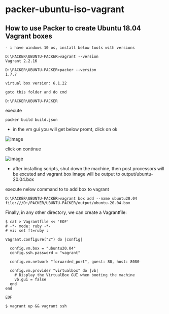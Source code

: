 # packer-ubuntu-iso-vagrant

## How to use Packer to create Ubuntu 18.04 Vagrant boxes

```
- i have windows 10 os, install below tools with versions

D:\PACKER\UBUNTU-PACKER>vagrant --version
Vagrant 2.2.16

D:\PACKER\UBUNTU-PACKER>packer --version
1.7.7

virtual box version: 6.1.22
```

```
goto this folder and do cmd

D:\PACKER\UBUNTU-PACKER

```

execute
```
packer build build.json
```

- in the vm gui you will get below promt, click on ok

![image](https://github.com/vijay2181/packer-ubuntu-iso-vagrant/assets/66196388/85e2a5f1-a9e0-4823-b9ba-59544f41cb0f)

click on continue

![image](https://github.com/vijay2181/packer-ubuntu-iso-vagrant/assets/66196388/60bc3de2-79c4-4b85-a004-48dc45b790c7)


- after installing scripts, shut down the machine, then post processors will be excuted and vagrant box image will be output to output/ubuntu-20.04.box

execute nelow command to to add box to vagrant 

```
D:\PACKER\UBUNTU-PACKER>vagrant box add --name ubuntu20.04 file:///D:/PACKER/UBUNTU-PACKER/output/ubuntu-20.04.box
```

Finally, in any other directory, we can create a Vagrantfile:

```
$ cat > Vagrantfile << 'EOF'
# -*- mode: ruby -*-
# vi: set ft=ruby :

Vagrant.configure("2") do |config|

  config.vm.box = "ubuntu20.04"
  config.ssh.password = "vagrant"

  config.vm.network "forwarded_port", guest: 80, host: 8080

  config.vm.provider "virtualbox" do |vb|
    # Display the VirtualBox GUI when booting the machine
    vb.gui = false
  end
end

EOF
```

```
$ vagrant up && vagrant ssh
```
